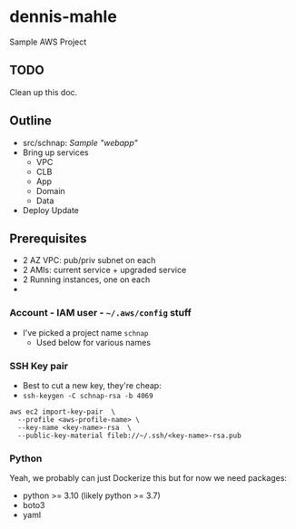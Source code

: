 # dennis-mahle
Sample AWS Project

## TODO
Clean up this doc. 

## Outline
- src/schnap:  *Sample "webapp"*
- Bring up services
  - VPC
  - CLB
  - App
  - Domain
  - Data
- Deploy Update

## Prerequisites
- 2 AZ VPC: pub/priv subnet on each
- 2 AMIs: current service + upgraded service
- 2 Running instances, one on each 
- 

### Account - IAM user - `~/.aws/config` stuff
- I've picked a project name `schnap`
  - Used below for various names


### SSH Key pair
- Best to cut a new key, they're cheap:
- `ssh-keygen -C schnap-rsa -b 4069`

```
aws ec2 import-key-pair  \
  --profile <aws-profile-name> \ 
  --key-name <key-name>-rsa  \
  --public-key-material fileb://~/.ssh/<key-name>-rsa.pub 
```
### Python
Yeah, we probably can just Dockerize this but for now we need packages: 
- python >= 3.10 (likely python >= 3.7)
- boto3
- yaml
